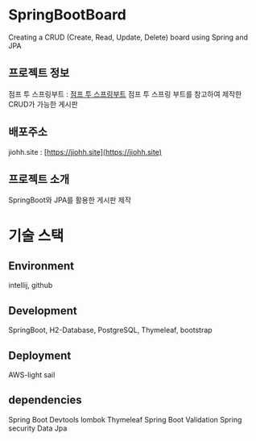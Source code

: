 # SpringBootBoard
Creating a CRUD (Create, Read, Update, Delete) board using Spring and JPA

## 프로젝트 정보
점프 투 스프링부트 : [점프 투 스프링부트](https://wikidocs.net/book/7601)
점프 투 스프링 부트를 참고하여 제작한 CRUD가 가능한 게시판

## 배포주소
jiohh.site : [https://jiohh.site](https://jiohh.site)

## 프로젝트 소개
SpringBoot와 JPA를 활용한 게시판 제작

# 기술 스택
## Environment
intellij, github

## Development
SpringBoot, H2-Database, PostgreSQL, Thymeleaf, bootstrap

## Deployment
AWS-light sail

## dependencies
Spring Boot Devtools
lombok
Thymeleaf
Spring Boot Validation
Spring security
Data Jpa